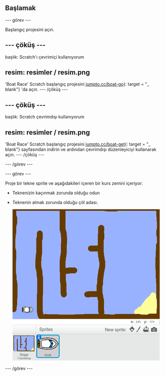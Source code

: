 ## Başlamak

\--- görev \---

Başlangıç ​​projesini açın.

## \--- çöküş \---

başlık: Scratch'ı çevrimiçi kullanıyorum

## resim: resimler / resim.png

'Boat Race' Scratch başlangıç ​​projesini [jumpto.cc/boat-go](https://scratch.mit.edu/projects/63958014/#editor){: target = "_ blank"} 'da açın. \--- /çöküş \---

## \--- çöküş \---

başlık: Scratch çevrimdışı kullanıyorum

## resim: resimler / resim.png

'Boat Race' Scratch başlangıç ​​projesini [jumpto.cc/boat-get](http:jumpto.cc/boat-get){: target = "_ blank"} sayfasından indirin ve ardından çevrimdışı düzenleyiciyi kullanarak açın. \--- /çöküş \---

\--- /görev \---

\--- görev \---

Proje bir tekne sprite ve aşağıdakileri içeren bir kurs zemini içeriyor:

- Teknenizin kaçınmak zorunda olduğu odun
- Teknenin almak zorunda olduğu çöl adası.
    
    ![ekran görüntüsü](images/boat-starter.png)

\--- /görev \---